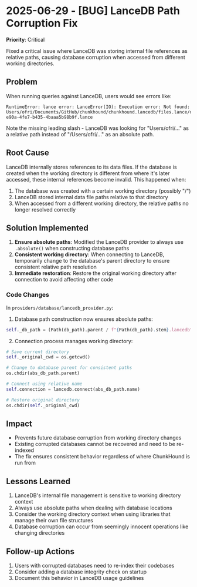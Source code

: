 # 2025-06-29 - [BUG] LanceDB Path Corruption Fix
**Priority**: Critical

Fixed a critical issue where LanceDB was storing internal file references as relative paths, causing database corruption when accessed from different working directories.

## Problem

When running queries against LanceDB, users would see errors like:
```
RuntimeError: lance error: LanceError(IO): Execution error: Not found: Users/ofri/Documents/GitHub/chunkhound/chunkhound.lancedb/files.lance/data/5f8e92ad-e90a-4fe7-b435-4baaa5b98b9f.lance
```

Note the missing leading slash - LanceDB was looking for "Users/ofri/..." as a relative path instead of "/Users/ofri/..." as an absolute path.

## Root Cause

LanceDB internally stores references to its data files. If the database is created when the working directory is different from where it's later accessed, these internal references become invalid. This happened when:

1. The database was created with a certain working directory (possibly "/")
2. LanceDB stored internal data file paths relative to that directory
3. When accessed from a different working directory, the relative paths no longer resolved correctly

## Solution Implemented

1. **Ensure absolute paths**: Modified the LanceDB provider to always use `.absolute()` when constructing database paths
2. **Consistent working directory**: When connecting to LanceDB, temporarily change to the database's parent directory to ensure consistent relative path resolution
3. **Immediate restoration**: Restore the original working directory after connection to avoid affecting other code

### Code Changes

In `providers/database/lancedb_provider.py`:

1. Database path construction now ensures absolute paths:
```python
self._db_path = (Path(db_path).parent / f"{Path(db_path).stem}.lancedb").absolute()
```

2. Connection process manages working directory:
```python
# Save current directory
self._original_cwd = os.getcwd()

# Change to database parent for consistent paths
os.chdir(abs_db_path.parent)

# Connect using relative name
self.connection = lancedb.connect(abs_db_path.name)

# Restore original directory
os.chdir(self._original_cwd)
```

## Impact

- Prevents future database corruption from working directory changes
- Existing corrupted databases cannot be recovered and need to be re-indexed
- The fix ensures consistent behavior regardless of where ChunkHound is run from

## Lessons Learned

1. LanceDB's internal file management is sensitive to working directory context
2. Always use absolute paths when dealing with database locations
3. Consider the working directory context when using libraries that manage their own file structures
4. Database corruption can occur from seemingly innocent operations like changing directories

## Follow-up Actions

1. Users with corrupted databases need to re-index their codebases
2. Consider adding a database integrity check on startup
3. Document this behavior in LanceDB usage guidelines